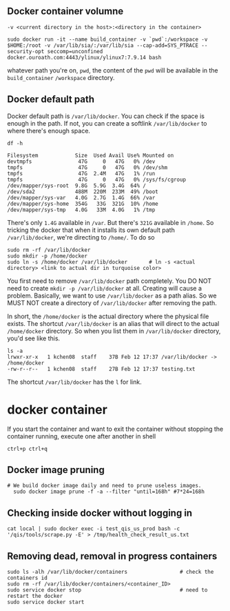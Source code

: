 ## Docker container volumne 

```
-v <current directory in the host>:<directory in the container>
```

```
sudo docker run -it --name build_container -v `pwd`:/workspace -v $HOME:/root -v /var/lib/sia/:/var/lib/sia --cap-add=SYS_PTRACE --security-opt seccomp=unconfined docker.ouroath.com:4443/ylinux/ylinux7:7.9.14 bash
```

whatever path you're on, `pwd`, the content of the `pwd` will be available in the `build_container` `/workspace` directory. 

## Docker default path

Docker default path is `/var/lib/docker`. You can check if the space is enough in the path. If not, you can create a softlink `/var/lib/docker` to where there's enough space. 

```
df -h

Filesystem            Size  Used Avail Use% Mounted on
devtmpfs               47G     0   47G   0% /dev
tmpfs                  47G     0   47G   0% /dev/shm
tmpfs                  47G  2.4M   47G   1% /run
tmpfs                  47G     0   47G   0% /sys/fs/cgroup
/dev/mapper/sys-root  9.8G  5.9G  3.4G  64% /
/dev/sda2             488M  220M  233M  49% /boot
/dev/mapper/sys-var   4.0G  2.7G  1.4G  66% /var
/dev/mapper/sys-home  354G   33G  321G  10% /home
/dev/mapper/sys-tmp   4.0G   33M  4.0G   1% /tmp
```

There's only `1.4G` available in `/var`. But there's `321G` available in `/home`. So tricking the docker that when it installs its own default path `/var/lib/docker`, we're directing to `/home/`. To do so

```
sudo rm -rf /var/lib/docker
sudo mkdir -p /home/docker
sudo ln -s /home/docker /var/lib/docker       # ln -s <actual directory> <link to actual dir in turquoise color>
```

You first need to remove `/var/lib/docker` path completely. You DO NOT need to create `mkdir -p /var/lib/docker` at all. Creating will cause a problem. Basically, we want to use `/var/lib/docker` as a path alias. So we MUST NOT create a directory of `/var/lib/docker` after removing the path. 

In short, the `/home/docker` is the actual directory where the physical file exists. The shortcut `/var/lib/docker` is an alias that will direct to the actual `/home/docker` directory. So when you list them in `/var/lib/docker` directory, you'd see like this. 

```
ls -a
lrwxr-xr-x   1 kchen08  staff    37B Feb 12 17:37 /var/lib/docker -> /home/docker
-rw-r--r--   1 kchen08  staff    27B Feb 12 17:37 testing.txt
```

The shortcut `/var/lib/docker` has the `l` for link. 

# docker container

If you start the container and want to exit the container without stopping the container running, execute one after another in shell 

```
ctrl+p ctrl+q
```

## Docker image pruning 

```
# We build docker image daily and need to prune useless images.
  sudo docker image prune -f -a --filter "until=168h" #7*24=168h
```

## Checking inside docker without logging in

```
cat local | sudo docker exec -i test_qis_us_prod bash -c '/qis/tools/scrape.py -E' > /tmp/health_check_result_us.txt
```

## Removing dead, removal in progress containers

```
sudo ls -alh /var/lib/docker/containers                 # check the containers id
sudo rm -rf /var/lib/docker/containers/<container_ID>
sudo service docker stop                                # need to restart the docker
sudo service docker start
```
